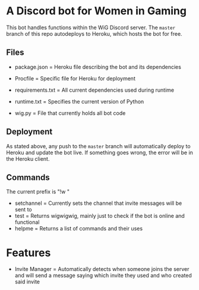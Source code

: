 # A Discord bot for Women in Gaming

This bot handles functions within the WiG Discord server. The `master` branch of this repo autodeploys to Heroku, which hosts the bot for free.

## Files
- package.json = Heroku file describing the bot and its dependencies
- Procfile = Specific file for Heroku for deployment
- requirements.txt = All current dependencies used during runtime
- runtime.txt = Specifies the current version of Python

- wig.py = File that currently holds all bot code

## Deployment
As stated above, any push to the `master` branch will automatically deploy to Heroku and update the bot live. If something goes wrong, the error will be in the Heroku client.

## Commands
The current prefix is "!w "

- setchannel = Currently sets the channel that invite messages will be sent to
- test = Returns wigwigwig, mainly just to check if the bot is online and functional
- helpme = Returns a list of commands and their uses

# Features
- Invite Manager = Automatically detects when someone joins the server and will send a message saying which invite they used and who created said invite